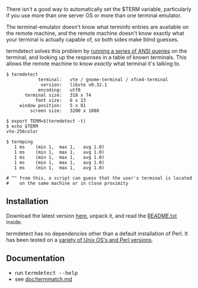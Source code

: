 There isn't a good way to automatically set the $TERM variable, particularly if you use more than one server OS or more than one terminal emulator.

The terminal-emulator doesn't know what terminfo entries are available on the remote machine, and the remote machine doesn't know exactly what your terminal is actually capable of, so both sides make blind guesses.

termdetect solves this problem by [running a series of ANSI queries](https://github.com/DeeNewcum/termdetect/blob/master/doc/termmatch.md#capability-names-tests) on the terminal, and looking up the responses in a table of known terminals.  This allows the remote machine to know *exactly* what terminal it's talking to.

    $ termdetect
                terminal:   vte / gnome-terminal / xfce4-terminal
                 version:   libvte v0.32.1
                encoding:   utf8
           terminal size:   318 x 74
               font size:   6 x 13
         window position:   5 x 81
             screen size:   3200 x 1080

    $ export TERM=$(termdetect -t)
    $ echo $TERM
    vte-256color

    $ termping 
       1 ms    (min 1,  max 1,   avg 1.0)
       1 ms    (min 1,  max 1,   avg 1.0)
       1 ms    (min 1,  max 1,   avg 1.0)
       1 ms    (min 1,  max 1,   avg 1.0)
       1 ms    (min 1,  max 1,   avg 1.0)

    # ^^ from this, a script can guess that the user's terminal is located
    #    on the same machine or in close proximity

## Installation

Download the latest version [here](https://github.com/DeeNewcum/termdetect/downloads), unpack it, and read the [README.txt](https://github.com/DeeNewcum/termdetect/blob/master/release/README.txt) inside.

termdetect has no dependencies other than a default installation of Perl.  It has been tested on a [variety of Unix OS's and Perl versions](https://github.com/DeeNewcum/termdetect/blob/master/doc/tested_on.txt).

## Documentation

* run <tt>termdetect --help</tt>
* see [doc/termmatch.md](https://github.com/DeeNewcum/termdetect/blob/master/doc/termmatch.md)

